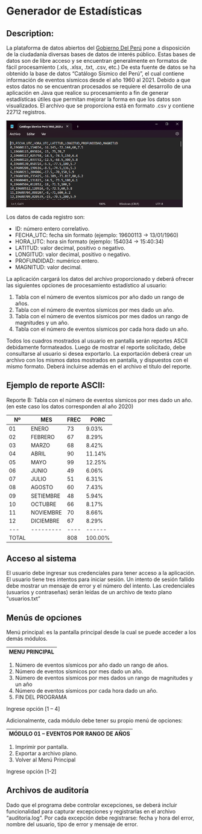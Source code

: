 # Generador de Estadísticas

## Description:

La plataforma de datos abiertos del [Gobierno Del Perú](https://www.datosabiertos.gob.pe/) pone a disposición de la ciudadanía diversas bases de datos de interés público. Estas bases de datos son de libre acceso y se encuentran generalmente en formatos de fácil procesamiento (.xls, .xlsx, .txt, .csv, etc.)
De esta fuente de datos se ha obtenido la base de datos “Catálogo Sísmico del Perú”, el cual contiene información de eventos sísmicos desde el año 1960 al 2021.
Debido a que estos datos no se encuentran procesados se requiere el desarrollo de una aplicación en Java que realice su procesamiento a fin de generar estadísticas útiles que permitan mejorar la forma en que los datos son visualizados.
El archivo que se proporciona está en formato .csv y contiene 22712 registros.

![Catálogo Sísmico Perú](/images/image.png)

Los datos de cada registro son:

- ID: número entero correlativo.
- FECHA_UTC: fecha sin formato (ejemplo: 19600113 → 13/01/1960)
- HORA_UTC: hora sin formato (ejemplo: 154034 → 15:40:34)
- LATITUD: valor decimal, positivo o negativo.
- LONGITUD: valor decimal, positivo o negativo.
- PROFUNDIDAD: numérico entero.
- MAGNITUD: valor decimal.

La aplicación cargará los datos del archivo proporcionado y deberá ofrecer las siguientes opciones de procesamiento estadístico al usuario:

1. Tabla con el número de eventos sísmicos por año dado un rango de años.
2. Tabla con el número de eventos sísmicos por mes dado un año.
3. Tabla con el número de eventos sísmicos por mes dados un rango de magnitudes y un año.
4. Tabla con el número de eventos sísmicos por cada hora dado un año.

Todos los cuadros mostrados al usuario en pantalla serán reportes ASCII debidamente formateados.
Luego de mostrar el reporte solicitado, debe consultarse al usuario si desea exportarlo.
La exportación deberá crear un archivo con los mismos datos mostrados en pantalla, y dispuestos con el mismo formato. Deberá incluirse además en el archivo el título del reporte.

## Ejemplo de reporte ASCII:

Reporte B: Tabla con el número de eventos sísmicos por mes dado un año.
(en este caso los datos corresponden al año 2020)

| Nº    | MES       | FREC | PORC    |
| ----- | --------- | ---- | ------- |
| 01    | ENERO     | 73   | 9.03%   |
| 02    | FEBRERO   | 67   | 8.29%   |
| 03    | MARZO     | 68   | 8.42%   |
| 04    | ABRIL     | 90   | 11.14%  |
| 05    | MAYO      | 99   | 12.25%  |
| 06    | JUNIO     | 49   | 6.06%   |
| 07    | JULIO     | 51   | 6.31%   |
| 08    | AGOSTO    | 60   | 7.43%   |
| 09    | SETIEMBRE | 48   | 5.94%   |
| 10    | OCTUBRE   | 66   | 8.17%   |
| 11    | NOVIEMBRE | 70   | 8.66%   |
| 12    | DICIEMBRE | 67   | 8.29%   |
| ---   | --------- | ---- | ------  |
| TOTAL |           | 808  | 100.00% |

## Acceso al sistema

El usuario debe ingresar sus credenciales para tener acceso a la aplicación. El usuario tiene tres intentos para iniciar sesión. Un intento de sesión fallido debe mostrar un mensaje de error y el número del intento.
Las credenciales (usuarios y contraseñas) serán leídas de un archivo de texto plano “usuarios.txt”

## Menús de opciones

Menú principal: es la pantalla principal desde la cual se puede acceder a los demás módulos.

| MENU PRINCIPAL |
| -------------- |

1. Número de eventos sísmicos por año dado un rango de años.
2. Número de eventos sísmicos por mes dado un año.
3. Número de eventos sísmicos por mes dados un rango de magnitudes y un año
4. Número de eventos sísmicos por cada hora dado un año.
5. FIN DEL PROGRAMA

Ingrese opción [1 – 4]

Adicionalmente, cada módulo debe tener su propio menú de opciones:

| MÓDULO 01 – EVENTOS POR RANGO DE AÑOS |
| ------------------------------------- |

1. Imprimir por pantalla.
2. Exportar a archivo plano.
3. Volver al Menú Principal

Ingrese opción [1-2]

## Archivos de auditoría

Dado que el programa debe controlar excepciones, se deberá incluir funcionalidad para capturar excepciones y registrarlas en el archivo “auditoria.log”.
Por cada excepción debe registrarse: fecha y hora del error, nombre del usuario, tipo de error y mensaje de error.

